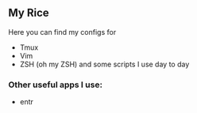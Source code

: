 ## My Rice

Here you can find my configs for
* Tmux
* Vim
* ZSH (oh my ZSH)
and some scripts I use day to day







### Other useful apps I use:
* entr

